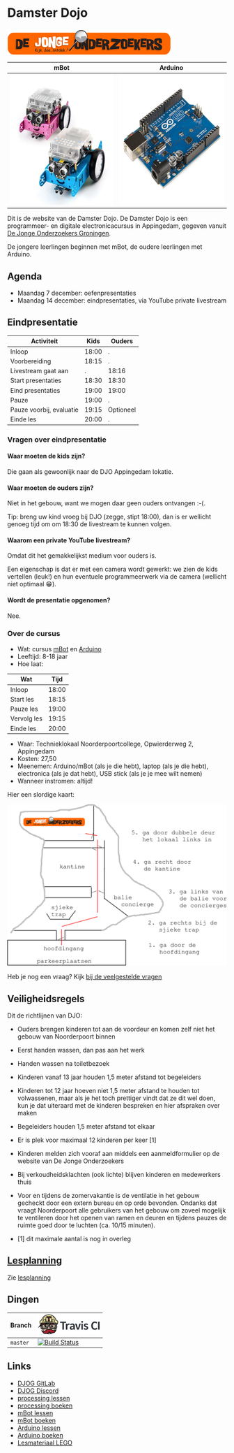 # Damster Dojo

![DJOG logo](plaatjes/djog.png)

mBot                                                               |Arduino
-------------------------------------------------------------------|-----------------------------------------------------------------------
<img src="plaatjes/mbots.jpg" alt="mBots" width="300" height="300">|<img src="plaatjes/arduino.jpg" alt="Arduino" width="300" height="300">

Dit is de website van de Damster Dojo. De Damster Dojo is een 
programmeer- en digitale electronicacursus in Appingedam, gegeven vanuit
[De Jonge Onderzoekers Groningen](https://www.djog.nl).

De jongere leerlingen beginnen met mBot, de oudere leerlingen met Arduino.

## Agenda

 * Maandag 7 december: oefenpresentaties
 * Maandag 14 december: eindpresentaties, via YouTube private livestream

## Eindpresentatie

Activiteit               |Kids   |Ouders 
-------------------------|-------|-------
Inloop                   | 18:00 | . 
Voorbereiding            | 18:15 | .
Livestream gaat aan      |     . | 18:16
Start presentaties       | 18:30 | 18:30
Eind presentaties        | 19:00 | 19:00
Pauze                    | 19:00 | .
Pauze voorbij, evaluatie | 19:15 | Optioneel 
Einde les                | 20:00 | . 

### Vragen over eindpresentatie

#### Waar moeten de kids zijn?

Die gaan als gewoonlijk naar de DJO Appingedam lokatie.

#### Waar moeten de ouders zijn?

Niet in het gebouw, want we mogen daar geen ouders ontvangen :-(.

Tip: breng uw kind vroeg bij DJO (zegge, stipt 18:00), dan is er
wellicht genoeg tijd om om 18:30 de livestream te kunnen volgen.

#### Waarom een private YouTube livestream?

Omdat dit het gemakkelijkst medium voor ouders is.

Een eigenschap is dat er met een camera wordt gewerkt: we zien de
kids vertellen (leuk!) en hun eventuele programmeerwerk via de camera (wellicht
niet optimaal :grin:). 

#### Wordt de presentatie opgenomen?

Nee.

### Over de cursus

 * Wat: cursus [mBot](https://github.com/richelbilderbeek/mbot_voor_jonge_tieners)
   en [Arduino](https://github.com/richelbilderbeek/arduino_voor_jonge_tieners)
 * Leeftijd: 8-18 jaar
 * Hoe laat: 

Wat         | Tijd
------------|------
Inloop      | 18:00
Start les   | 18:15
Pauze les   | 19:00
Vervolg les | 19:15
Einde les   | 20:00

 * Waar: Technieklokaal Noorderpoortcollege, Opwierderweg 2, Appingedam
 * Kosten: 27,50 
 * Meenemen: Arduino/mBot (als je die hebt), laptop (als je die hebt), 
   electronica (als je dat hebt), USB stick (als je je mee wilt nemen)
 * Wanneer instromen: altijd!

Hier een slordige kaart:

![](plaatjes/locatie.png)

Heb je nog een vraag? Kijk [bij de veelgestelde vragen](doc/veelgestelde_vragen.md)

## Veiligheidsregels

Dit de richtlijnen van DJO:

 * Ouders brengen kinderen tot aan de voordeur en komen zelf niet het gebouw 
   van Noorderpoort binnen
 * Eerst handen wassen, dan pas aan het werk
 * Handen wassen na toiletbezoek
 * Kinderen vanaf 13 jaar houden 1,5 meter afstand tot begeleiders
 * Kinderen tot 12 jaar hoeven niet 1,5 meter afstand te houden tot volwassenen,
   maar als je het toch prettiger vindt dat ze dit wel doen,
   kun je dat uiteraard met de kinderen bespreken en hier afspraken over maken
 * Begeleiders houden 1,5 meter afstand tot elkaar
 * Er is plek voor maximaal 12 kinderen per keer [1]
 * Kinderen melden zich vooraf aan middels een aanmeldformulier 
   op de website van De Jonge Onderzoekers
 * Bij verkoudheidsklachten (ook lichte) blijven kinderen en medewerkers thuis
 * Voor en tijdens de zomervakantie is de ventilatie in het gebouw 
   gecheckt door een extern bureau en op orde bevonden. 
   Ondanks dat vraagt Noorderpoort alle gebruikers van het gebouw 
   om zoveel mogelijk te ventileren door het openen van ramen en deuren 
   en tijdens pauzes de ruimte goed door te luchten (ca. 10/15 minuten).

 * [1] dit maximale aantal is nog in overleg

## [Lesplanning](doc/lesplanning.md)

Zie [lesplanning](doc/lesplanning.md)

## Dingen

Branch  |[![Travis CI logo](pics/TravisCI.png)](https://travis-ci.org)
--------|---------------------------------------------------------------------------------------------------------------------------------------------
`master`|[![Build Status](https://travis-ci.org/richelbilderbeek/damster_dojo.svg?branch=master)](https://travis-ci.org/richelbilderbeek/damster_dojo)

## Links

 * [DJOG GitLab](http://51.15.53.32)
 * [DJOG Discord](https://discord.gg/XYBXfE)
 * [processing lessen](https://github.com/richelbilderbeek/processing_voor_jonge_tieners/tree/master/hoofdstukken)
 * [processing boeken](https://github.com/richelbilderbeek/processing_voor_jonge_tieners/tree/master/boeken)
 * [mBot lessen](https://github.com/richelbilderbeek/mbot_voor_jonge_tieners/tree/master/hoofdstukken)
 * [mBot boeken](https://github.com/richelbilderbeek/mbot_voor_jonge_tieners/tree/master/boeken)
 * [Arduino lessen](https://github.com/richelbilderbeek/arduino_voor_jonge_tieners/tree/master/hoofdstukken)
 * [Arduino boeken](https://github.com/richelbilderbeek/arduino_voor_jonge_tieners/tree/master/boeken)
 * [Lesmateriaal LEGO](https://education.lego.com/nl-nl)

